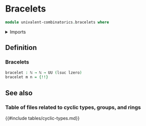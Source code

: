 # Bracelets

```agda
module univalent-combinatorics.bracelets where
```

<details><summary>Imports</summary>

```agda
open import elementary-number-theory.natural-numbers

open import foundation.dependent-pair-types
open import foundation.universe-levels

open import graph-theory.polygons

open import univalent-combinatorics.standard-finite-types
```

</details>

## Definition

### Bracelets

```agda
bracelet : ℕ → ℕ → UU (lsuc lzero)
bracelet m n = {!!}
```

## See also

### Table of files related to cyclic types, groups, and rings

{{#include tables/cyclic-types.md}}
